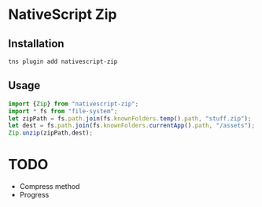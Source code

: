 # NativeScript Zip

## Installation
`tns plugin add nativescript-zip`

## Usage
```ts
import {Zip} from "nativescript-zip";
import * fs from "file-system";
let zipPath = fs.path.join(fs.knownFolders.temp().path, "stuff.zip");
let dest = fs.path.join(fs.knownFolders.currentApp().path, "/assets");
Zip.unzip(zipPath,dest);
```

# TODO
* Compress method
* Progress
